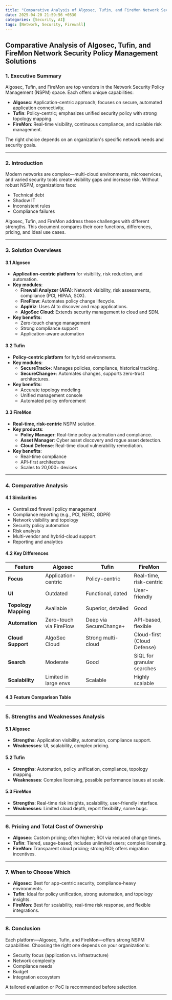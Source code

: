 ```yaml
---
title: "Comparative Analysis of Algosec, Tufin, and FireMon Network Security Policy Management Solutions"
date: 2025-04-20 21:59:56 +0530
categories: [Security, AI]
tags: [Network, Security, Firewall]
---
```


## Comparative Analysis of Algosec, Tufin, and FireMon Network Security Policy Management Solutions

### 1. Executive Summary

Algosec, Tufin, and FireMon are top vendors in the Network Security Policy Management (NSPM) space. Each offers unique capabilities:
- **Algosec**: Application-centric approach; focuses on secure, automated application connectivity.
- **Tufin**: Policy-centric; emphasizes unified security policy with strong topology mapping.
- **FireMon**: Real-time visibility, continuous compliance, and scalable risk management.

The right choice depends on an organization's specific network needs and security goals.

---

### 2. Introduction

Modern networks are complex—multi-cloud environments, microservices, and varied security tools create visibility gaps and increase risk. Without robust NSPM, organizations face:
- Technical debt
- Shadow IT
- Inconsistent rules
- Compliance failures

Algosec, Tufin, and FireMon address these challenges with different strengths. This document compares their core functions, differences, pricing, and ideal use cases.

---

### 3. Solution Overviews

#### 3.1 Algosec
- **Application-centric platform** for visibility, risk reduction, and automation.
- **Key modules**:
  - **Firewall Analyzer (AFA)**: Network visibility, risk assessments, compliance (PCI, HIPAA, SOX).
  - **FireFlow**: Automates policy change lifecycle.
  - **AppViz**: Uses AI to discover and map applications.
  - **AlgoSec Cloud**: Extends security management to cloud and SDN.
- **Key benefits**:
  - Zero-touch change management
  - Strong compliance support
  - Application-aware automation

#### 3.2 Tufin
- **Policy-centric platform** for hybrid environments.
- **Key modules**:
  - **SecureTrack+**: Manages policies, compliance, historical tracking.
  - **SecureChange+**: Automates changes, supports zero-trust architectures.
- **Key benefits**:
  - Accurate topology modeling
  - Unified management console
  - Automated policy enforcement

#### 3.3 FireMon
- **Real-time, risk-centric** NSPM solution.
- **Key products**:
  - **Policy Manager**: Real-time policy automation and compliance.
  - **Asset Manager**: Cyber asset discovery and rogue asset detection.
  - **Cloud Defense**: Real-time cloud vulnerability remediation.
- **Key benefits**:
  - Real-time compliance
  - API-first architecture
  - Scales to 20,000+ devices

---

### 4. Comparative Analysis

#### 4.1 Similarities
- Centralized firewall policy management
- Compliance reporting (e.g., PCI, NERC, GDPR)
- Network visibility and topology
- Security policy automation
- Risk analysis
- Multi-vendor and hybrid-cloud support
- Reporting and analytics

#### 4.2 Key Differences
| Feature               | Algosec                  | Tufin                    | FireMon                       |
|----------------------|--------------------------|---------------------------|-------------------------------|
| **Focus**            | Application-centric      | Policy-centric           | Real-time, risk-centric       |
| **UI**               | Outdated                 | Functional, dated        | User-friendly                 |
| **Topology Mapping** | Available                | Superior, detailed       | Good                          |
| **Automation**       | Zero-touch via FireFlow  | Deep via SecureChange+   | API-based, flexible           |
| **Cloud Support**    | AlgoSec Cloud            | Strong multi-cloud       | Cloud-first (Cloud Defense)   |
| **Search**           | Moderate                 | Good                     | SiQL for granular searches    |
| **Scalability**      | Limited in large envs    | Scalable                 | Highly scalable               |

#### 4.3 Feature Comparison Table

---

### 5. Strengths and Weaknesses Analysis

#### 5.1 Algosec
- **Strengths**: Application visibility, automation, compliance support.
- **Weaknesses**: UI, scalability, complex pricing.

#### 5.2 Tufin
- **Strengths**: Automation, policy unification, compliance, topology mapping.
- **Weaknesses**: Complex licensing, possible performance issues at scale.

#### 5.3 FireMon
- **Strengths**: Real-time risk insights, scalability, user-friendly interface.
- **Weaknesses**: Limited cloud depth, report flexibility, some bugs.

---

### 6. Pricing and Total Cost of Ownership

- **Algosec**: Custom pricing; often higher; ROI via reduced change times.
- **Tufin**: Tiered, usage-based; includes unlimited users; complex licensing.
- **FireMon**: Transparent cloud pricing; strong ROI; offers migration incentives.

---

### 7. When to Choose Which
- **Algosec**: Best for app-centric security, compliance-heavy environments.
- **Tufin**: Ideal for policy unification, strong automation, and topology insights.
- **FireMon**: Best for scalability, real-time risk response, and flexible integrations.

---

### 8. Conclusion

Each platform—Algosec, Tufin, and FireMon—offers strong NSPM capabilities. Choosing the right one depends on your organization's:
- Security focus (application vs. infrastructure)
- Network complexity
- Compliance needs
- Budget
- Integration ecosystem

A tailored evaluation or PoC is recommended before selection.

---

